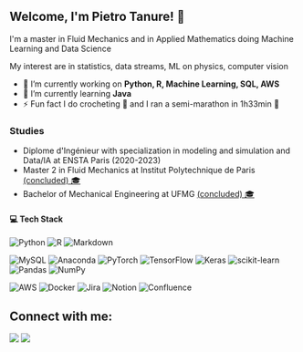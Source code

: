 ## Welcome, I'm Pietro Tanure! 👋

I'm a master in Fluid Mechanics and in Applied Mathematics doing Machine Learning and Data Science

My interest are in statistics, data streams, ML on physics, computer vision

- 🔭 I’m currently working on **Python, R, Machine Learning, SQL, AWS**
- 🌱 I’m currently learning **Java**
- ⚡ Fun fact I do crocheting 🧶 and I ran a semi-marathon in 1h33min 🏃

### Studies
- Diplome d'Ingénieur with specialization in modeling and simulation and Data/IA at ENSTA Paris (2020-2023)
- Master 2 in Fluid Mechanics at Institut Polytechnique de Paris [(concluded) 🎓](https://www.smartcertificate.com/SmartDiploma/Default.aspx?1%7cd53c0d06-95de-499e-be5b-5a9a132098a8%7cfb026fd9-436c-4329-bf71-c388e110f5cb)
- Bachelor of Mechanical Engineering at UFMG [(concluded) 🎓](Education/ufmg_mec_eng_dipl.pdf)

#### 💻 Tech Stack
![Python](https://img.shields.io/badge/python-3670A0?style=flat&logo=python&logoColor=ffdd54) ![R](https://img.shields.io/badge/r-%23276DC3.svg?style=flat&logo=r&logoColor=white)  ![Markdown](https://img.shields.io/badge/markdown-%23000000.svg?style=flat&logo=markdown&logoColor=white) 

![MySQL](https://img.shields.io/badge/mysql-%2300f.svg?style=flat&logo=mysql&logoColor=white) ![Anaconda](https://img.shields.io/badge/Anaconda-%2344A833.svg?style=flat&logo=anaconda&logoColor=white)  ![PyTorch](https://img.shields.io/badge/PyTorch-%23EE4C2C.svg?style=flat&logo=PyTorch&logoColor=white) ![TensorFlow](https://img.shields.io/badge/TensorFlow-%23FF6F00.svg?style=flat&logo=TensorFlow&logoColor=white) ![Keras](https://img.shields.io/badge/Keras-%23D00000.svg?style=flat&logo=Keras&logoColor=white) ![scikit-learn](https://img.shields.io/badge/scikit--learn-%23F7931E.svg?style=flat&logo=scikit-learn&logoColor=white)  ![Pandas](https://img.shields.io/badge/pandas-%23150458.svg?style=flat&logo=pandas&logoColor=white) ![NumPy](https://img.shields.io/badge/numpy-%23013243.svg?style=flat&logo=numpy&logoColor=white) 

![AWS](https://img.shields.io/badge/AWS-%23FF9900.svg?style=flat&logo=amazon-aws&logoColor=white) ![Docker](https://img.shields.io/badge/docker-%230db7ed.svg?style=flat&logo=docker&logoColor=white) ![Jira](https://img.shields.io/badge/jira-%230A0FFF.svg?style=flat&logo=jira&logoColor=white) ![Notion](https://img.shields.io/badge/Notion-%23000000.svg?style=flat&logo=notion&logoColor=white) ![Confluence](https://img.shields.io/badge/confluence-%23172BF4.svg?style=flat&logo=confluence&logoColor=white)


## Connect with me:
<p align="left">
  <a href = "https://www.linkedin.com/in/pietro-tanure/"><img src="https://img.icons8.com/fluent/48/000000/linkedin.png"/></a>
  <a href = "https://www.instagram.com/pietro_tanure/"><img src="https://img.icons8.com/fluent/48/000000/instagram-new.png"/></a>
</p>
